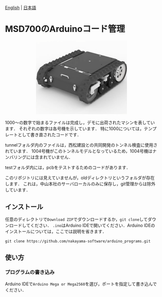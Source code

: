 [English](README.en.md) | [日本語](README.md)

# MSD700のArduinoコード管理

<div align="center">
<img src="./photo/100x.png" width="300" />
</div>

1000～の数字で始まるファイルは完成し，デモに出荷されたマシンを表しています．
それぞれの数字は各号機を示しています．
特に1000については，テンプレートとして書き直されたコードです．

tunnelフォルダ内のファイルは，西松建設との共同開発のトンネル検査に使用されています．
1004号機がこのトンネルモデルとなっているため，1004号機はナンバリングには含まれていません．

testフォルダ内には，pcbをテストするためのコードがあります．

このリポジトリには見えていませんが，oldディレクトリというフォルダが存在します．
これは，中山本社のサーバローカルのみに保存し，git管理からは除外しています．

## インストール
任意のディレクトリで`Download ZIP`でダウンロードするか，`git clone`してダウンロードしてください．
`.ino`はArduino IDEで開いてください．Arduino IDEのインストールについては，ここでは説明を省きます．
```
git clone https://github.com/nakayama-software/arduino_programs.git
```

## 使い方

### プログラムの書き込み
Arduino IDEで`Arduino Mega or Mega2560`を選び，ポートを指定して書き込んでください．
